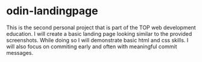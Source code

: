 # odin-landingpage
This is the second personal project that is part of the TOP web development education. I will create a basic landing page looking similar to the provided screenshots. While doing so I will demonstrate basic html and css skills. I will also focus on commiting early and often with meaningful commit messages. 
